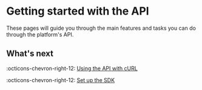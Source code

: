 # Getting started with the API

These pages will guide you through the main features and tasks you can do through the platform's API.

## What's next

:octicons-chevron-right-12: [Using the API with cURL](using-curl.md)

:octicons-chevron-right-12: [Set up the SDK](setup-sdk.md)
